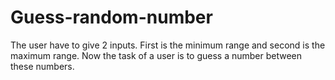 # Guess-random-number
The user have to give 2 inputs. First is the minimum range and second is the maximum range. Now the task of a user is to guess a number between these numbers. 
